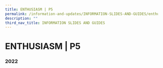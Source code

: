 ```yaml
---
title: ENTHUSIASM | P5
permalink: /information-and-updates/INFORMATION-SLIDES-AND-GUIDES/enthusiasm-p5
description: ""
third_nav_title: INFORMATION SLIDES AND GUIDES
---
```

# ENTHUSIASM | P5
### 2022
